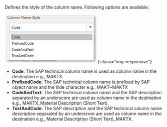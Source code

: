 <!--Don't forget to place the h3 or h4 header, depending on the text body. Sometimes it makes sence to place h4-->

Defines the style of the column name. Following options are available: 

![column_name_style_options](/img/content/column_name_style_options.png){:class="img-responsive"}

- **Code**: The SAP technical column name is used as column name in the destination e.g., MAKTX.<br>
- **PrefixedCode**: The SAP technical column name is prefixed by SAP object name and the tilde character e.g., MAKT~MAKTX
- **CodeAndText**: The SAP technical column name and the SAP description separated by an underscore are used as column name in the destination e.g., MAKTX_Material Description (Short Text).<br>
- **TextAndCode**: The SAP description and the SAP technical column name description separated by an underscore are used as column name in the destination e.g., Material Description (Short Text)_MAKTX.

